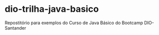 # dio-trilha-java-basico
Repostitório para exemplos do Curso de Java Básico do Bootcamp DIO-Santander
